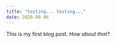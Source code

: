```yaml
---
title: "testing... testing..."
date: 2020-08-06
---
```


This is my first blog post. *How about that?*
